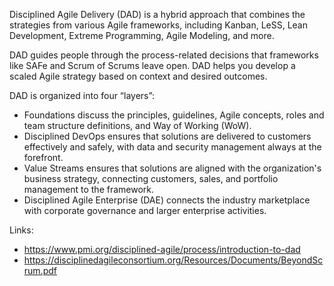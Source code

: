 Disciplined Agile Delivery (DAD) is a hybrid approach that combines the strategies from various Agile frameworks, including Kanban, LeSS, Lean Development, Extreme Programming, Agile Modeling, and more. 

DAD guides people through the process-related decisions that frameworks like SAFe and Scrum of Scrums leave open. DAD helps you develop a scaled Agile strategy based on context and desired outcomes. 

DAD is organized into four “layers”:
- Foundations discuss the principles, guidelines, Agile concepts, roles and team structure definitions, and Way of Working (WoW).
- Disciplined DevOps ensures that solutions are delivered to customers effectively and safely, with data and security management always at the forefront.
- Value Streams ensures that solutions are aligned with the organization's business strategy, connecting customers, sales, and portfolio management to the framework.
- Disciplined Agile Enterprise (DAE) connects the industry marketplace with corporate governance and larger enterprise activities.

Links:
- https://www.pmi.org/disciplined-agile/process/introduction-to-dad
- https://disciplinedagileconsortium.org/Resources/Documents/BeyondScrum.pdf
